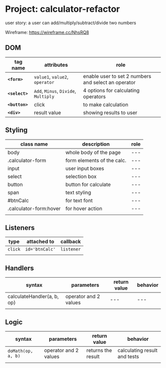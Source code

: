 # Project: calculator-refactor

user story:
a user can add/multiply/subtract/divide two numbers

Wireframe: https://wireframe.cc/NhsRQ8

## DOM

| tag name | attributes | role |
| --- | --- | --- |
| __`<form>`__ | `value1`, `value2`, `operator` | enable user to set 2 numbers and select an operator |
| __`<select>`__ | `Add`, `Minus`, `Divide`, `Multiply` | 4 options for calculating operators |
| __`<button>`__ | click | to make calculation |
| __`<div>`__ | result value | showing results to user |

## Styling

| class name | description | role |
| --- | --- | --- |
| body | whole body of the page | --- |
| .calculator-form | form elements of the calc. | --- |
| input | user input boxes | --- |
| select | selection box | --- |
| button | button for calculate | --- |
| span | text styling | --- |
| #btnCalc | for text font | --- |
| .calculator-form:hover | for hover action  | --- |
| | | |

## Listeners

| type | attached to | callback |
| --- | --- | --- |
| `click` | `id='btnCalc'` | `listener` |
| | | |

## Handlers

| syntax | parameters | return value | behavior |
| --- | --- | --- | --- |
| calculateHandler(a, b, op) | operator and 2 values | --- | --- |
| | | | |

## Logic

| syntax | parameters | return value | behavior |
| --- | --- | --- | --- |
| `doMath(op, a, b)` | operator and 2 values | returns the result | calculating result and tests |
| | | | |
